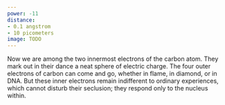 ```yaml
---
power: -11
distance:
- 0.1 angstrom
- 10 picometers
image: TODO
---
```

Now we are among the two innermost electrons of the carbon atom. They mark out in their dance a neat sphere of electric charge. The four outer electrons of carbon can come and go, whether in flame, in diamond, or in DNA. But these inner electrons remain indifferent to ordinary experiences, which cannot disturb their seclusion; they respond only to the nucleus within.
